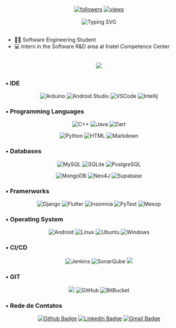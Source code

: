 <div align="center">
    <!-- Badges (Followers and Views) - sem animação -->
    <a href="https://github.com/AlvaroLucioRibeiro?tab=followers"><img alt="followers" src="https://custom-icon-badges.herokuapp.com/github/followers/AlvaroLucioRibeiro?color=%23007FFF&labelColor=%23007FFF&style=for-the-badge&label=Followers&logoColor=white"/></a>
    <a href="https://github.com/AlvaroLucioRibeiro"><img alt="views" title="GitHub profile views" src="https://komarev.com/ghpvc/?username=AlvaroLucioRibeiro&style=for-the-badge&color=007FFF"/></a>
</div>

<br>

<div align="center">
    <!-- Animação somente em "Hi! I'm Álvaro Ribeiro" -->
    <img src="https://readme-typing-svg.demolab.com?font=Times+New+Roman&weight=600&pause=1000&color=007FFF&center=true&vCenter=true&width=435&lines=%F0%9F%91%A8%F0%9F%8F%BB%E2%80%8D%F0%9F%92%BB+Hi!+I'm+%C3%81lvaro+Ribeiro" alt="Typing SVG"/>
</div>


<br>

- 👨‍🎓 Software Engineering Student
- 💻 Intern in the Software R&D area at Inatel Competence Center

##
  <p align="center">
  <img src="https://github-readme-stats.vercel.app/api/top-langs/?username=alvarolucioribeiro" />
  </p>

## 

 ### • IDE
 
<p align="center">
    <img src="https://img.shields.io/badge/Arduino_IDE-00979D?style=for-the-badge&logo=arduino&logoColor=white" alt="Arduino" />
    <img src="https://img.shields.io/badge/Android_Studio-3DDC84?style=for-the-badge&logo=android-studio&logoColor=white" alt="Android Studio" />
    <img src="https://img.shields.io/badge/VSCode-0078D4?style=for-the-badge&logo=visual%20studio%20code&logoColor=white" alt="VSCode" />
    <img src="https://img.shields.io/badge/IntelliJIDEA-000000.svg?style=for-the-badge&logo=intellij-idea&logoColor=white" alt="Intellij" />
</p>

### • Programming Languages
<p align="center">
    <img src="https://img.shields.io/badge/C%2B%2B-00599C?style=for-the-badge&logo=c%2B%2B&logoColor=white" alt="C++" />
    <img src="https://img.shields.io/badge/java-%23ED8B00.svg?style=for-the-badge&logo=openjdk&logoColor=white" alt="Java" />
    <img src="https://img.shields.io/badge/dart-%230175C2.svg?style=for-the-badge&logo=dart&logoColor=white" alt="Dart" />
</p>

<p align="center">
    <img src="https://img.shields.io/badge/Python-3776AB?style=for-the-badge&logo=python&logoColor=white" alt="Python" />
    <img src="https://img.shields.io/badge/html-%23E34F26.svg?style=for-the-badge&logo=html5&logoColor=white" alt="HTML" />
    <img src="https://img.shields.io/badge/markdown-%23000000.svg?style=for-the-badge&logo=markdown&logoColor=white" alt="Markdown" />
</p>

### • Databases
<p align="center">
    <img src="https://img.shields.io/badge/MySQL-00000F?style=for-the-badge&logo=mysql&logoColor=white" alt="MySQL" />
    <img src="https://img.shields.io/badge/sqlite-%2307405e.svg?style=for-the-badge&logo=sqlite&logoColor=white" alt="SQLite" />
    <img src="https://img.shields.io/badge/PostgreSQL-316192?style=for-the-badge&logo=postgresql&logoColor=white" alt="PostgreSQL" />
</p>

<p align="center">
    <img src="https://img.shields.io/badge/MongoDB-4EA94B?style=for-the-badge&logo=mongodb&logoColor=white" alt="MongoDB" />
    <img src="https://img.shields.io/badge/Neo4j-018bff?style=for-the-badge&logo=neo4j&logoColor=white" alt="Neo4J" />
    <img src="https://img.shields.io/badge/Supabase-3ECF8E?style=for-the-badge&logo=supabase&logoColor=white" alt="Supabase" />
</p>

### • Framerworks

<p align="center">
    <img src="https://img.shields.io/badge/django-%23092E20.svg?style=for-the-badge&logo=django&logoColor=white" alt="Django" />
    <img src="https://img.shields.io/badge/Flutter-%2302569B.svg?style=for-the-badge&logo=Flutter&logoColor=white" alt="Flutter" />
    <img src="https://img.shields.io/badge/Insomnia-black?style=for-the-badge&logo=insomnia&logoColor=5849BE" alt="Insomnia" />
    <img src="https://img.shields.io/badge/pytest-%23ffffff.svg?style=for-the-badge&logo=pytest&logoColor=2f9fe3" alt="PyTest" />
    <img src="https://img.shields.io/badge/Mesop-%23000000?style=for-the-badge&logo=meson&logoColor=white" alt="Mesop" />
</p>

### • Operating System

<p align="center">
    <img src="https://img.shields.io/badge/Android-3DDC84?style=for-the-badge&logo=android&logoColor=white" alt="Android" />
    <img src="https://img.shields.io/badge/Linux-FCC624?style=for-the-badge&logo=linux&logoColor=black" alt="Linux" />
    <img src="https://img.shields.io/badge/Ubuntu-E95420?style=for-the-badge&logo=ubuntu&logoColor=white" alt="Ubuntu" />
    <img src="https://img.shields.io/badge/Windows-0078D6?style=for-the-badge&logo=windows&logoColor=white" alt="Windows" />
</p>

### • CI/CD

<p align="center">
    <img src="https://img.shields.io/badge/jenkins-%232C5263.svg?style=for-the-badge&logo=jenkins&logoColor=white" alt="Jenkins" />
    <img src="https://img.shields.io/badge/SonarQube-black?style=for-the-badge&logo=sonarqube&logoColor=4E9BCD" alt="SonarQube" />
    <img src="https://img.shields.io/badge/github%20actions-%232671E5.svg?style=for-the-badge&logo=githubactions&logoColor=white" />
</p>

### • GIT

<p align="center">
    <img src="https://img.shields.io/badge/git-%23F05033.svg?style=for-the-badge&logo=git&logoColor=white alt="Git" />
    <img src="https://img.shields.io/badge/github-%23121011.svg?style=for-the-badge&logo=github&logoColor=white" alt="GitHub" />
    <img src="https://img.shields.io/badge/bitbucket-%230047B3.svg?style=for-the-badge&logo=bitbucket&logoColor=white" alt="BitBucket" />
</p>

### • Rede de Contatos
<p align="center">
  <a href="https://github.com/AlvaroLucioRibeiro"><img src="https://img.shields.io/badge/GitHub-100000?style=for-the-badge&logo=github&logoColor=white" alt="Github Badge" /></a>
  <a href="https://www.linkedin.com/in/alvaro-lucio-almeida-ribeiro/"><img src="https://img.shields.io/badge/LinkedIn-0077B5?style=for-the-badge&logo=linkedin&logoColor=white" alt="Linkedin Badge" /></a>
  <a href="mailto:alvaroluciorib@gmail.com"><img src="https://img.shields.io/badge/Gmail-D14836?style=for-the-badge&logo=gmail&logoColor=white" alt="Gmail Badge" /></a>
</p>

  </div>
